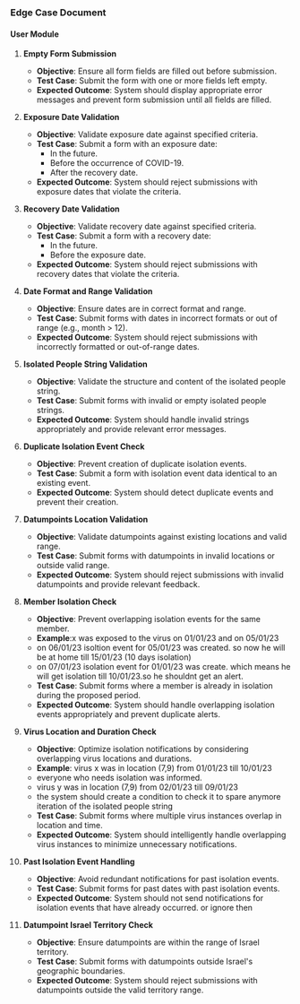 ### Edge Case Document

#### User Module

1. **Empty Form Submission**
   - **Objective**: Ensure all form fields are filled out before submission.
   - **Test Case**: Submit the form with one or more fields left empty.
   - **Expected Outcome**: System should display appropriate error messages and prevent form submission until all fields are filled.

2. **Exposure Date Validation**
   - **Objective**: Validate exposure date against specified criteria.
   - **Test Case**: Submit a form with an exposure date:
     - In the future.
     - Before the occurrence of COVID-19.
     - After the recovery date.
   - **Expected Outcome**: System should reject submissions with exposure dates that violate the criteria.

3. **Recovery Date Validation**
   - **Objective**: Validate recovery date against specified criteria.
   - **Test Case**: Submit a form with a recovery date:
     - In the future.
     - Before the exposure date.
   - **Expected Outcome**: System should reject submissions with recovery dates that violate the criteria.

4. **Date Format and Range Validation**
   - **Objective**: Ensure dates are in correct format and range.
   - **Test Case**: Submit forms with dates in incorrect formats or out of range (e.g., month > 12).
   - **Expected Outcome**: System should reject submissions with incorrectly formatted or out-of-range dates.

5. **Isolated People String Validation**
   - **Objective**: Validate the structure and content of the isolated people string.
   - **Test Case**: Submit forms with invalid or empty isolated people strings.
   - **Expected Outcome**: System should handle invalid strings appropriately and provide relevant error messages.

6. **Duplicate Isolation Event Check**
   - **Objective**: Prevent creation of duplicate isolation events.
   - **Test Case**: Submit a form with isolation event data identical to an existing event.
   - **Expected Outcome**: System should detect duplicate events and prevent their creation.

7. **Datumpoints Location Validation**
   - **Objective**: Validate datumpoints against existing locations and valid range.
   - **Test Case**: Submit forms with datumpoints in invalid locations or outside valid range.
   - **Expected Outcome**: System should reject submissions with invalid datumpoints and provide relevant feedback.

8. **Member Isolation Check**
   - **Objective**: Prevent overlapping isolation events for the same member.
   - **Example**:x was exposed to the virus on 01/01/23 and on 05/01/23
   - on 06/01/23 isoltion event for 05/01/23 was created. so now he will be at home till 15/01/23 (10 days isolation)
   - on 07/01/23 isolation event for 01/01/23 was create. which means he will get isolation till 10/01/23.so he shouldnt get an alert.
   - **Test Case**: Submit forms where a member is already in isolation during the proposed period.
   - **Expected Outcome**: System should handle overlapping isolation events appropriately and prevent duplicate alerts.

9. **Virus Location and Duration Check**
   - **Objective**: Optimize isolation notifications by considering overlapping virus locations and durations.
   - **Example**: virus x was in location (7,9) from 01/01/23 till 10/01/23
   - everyone who needs isolation was informed.
   - virus y was in location (7,9) from 02/01/23 till 09/01/23
   - the system should create a condition to check it to spare anymore iteration of the isolated people string
   - **Test Case**: Submit forms where multiple virus instances overlap in location and time.
   - **Expected Outcome**: System should intelligently handle overlapping virus instances to minimize unnecessary notifications.

10. **Past Isolation Event Handling**
    - **Objective**: Avoid redundant notifications for past isolation events.
    - **Test Case**: Submit forms for past dates with past isolation events.
    - **Expected Outcome**: System should not send notifications for isolation events that have already occurred. or ignore then

11. **Datumpoint Israel Territory Check**
    - **Objective**: Ensure datumpoints are within the range of Israel territory.
    - **Test Case**: Submit forms with datumpoints outside Israel's geographic boundaries.
    - **Expected Outcome**: System should reject submissions with datumpoints outside the valid territory range.







